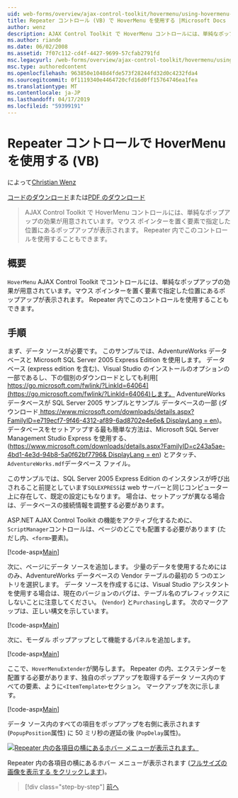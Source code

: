 ```yaml
---
uid: web-forms/overview/ajax-control-toolkit/hovermenu/using-hovermenu-with-a-repeater-control-vb
title: Repeater コントロール (VB) で HoverMenu を使用する |Microsoft Docs
author: wenz
description: AJAX Control Toolkit で HoverMenu コントロールには、単純なポップアップの効果が用意されています。要素の上にマウス ポインターを移動する姿でポップアップが表示されます.
ms.author: riande
ms.date: 06/02/2008
ms.assetid: 7f07c112-cd4f-4427-9699-57cfab2791fd
msc.legacyurl: /web-forms/overview/ajax-control-toolkit/hovermenu/using-hovermenu-with-a-repeater-control-vb
msc.type: authoredcontent
ms.openlocfilehash: 963850e1048d4fde573f28244fd32d0c4232fda4
ms.sourcegitcommit: 0f1119340e4464720cfd16d0ff15764746ea1fea
ms.translationtype: MT
ms.contentlocale: ja-JP
ms.lasthandoff: 04/17/2019
ms.locfileid: "59399191"
---
```

# <a name="using-hovermenu-with-a-repeater-control-vb"></a>Repeater コントロールで HoverMenu を使用する (VB)

によって[Christian Wenz](https://github.com/wenz)

[コードのダウンロード](http://download.microsoft.com/download/b/0/6/b06fe835-5b8f-4c00-aef8-062c19d75b95/HoverMenu1.vb.zip)または[PDF のダウンロード](http://download.microsoft.com/download/b/6/a/b6ae89ee-df69-4c87-9bfb-ad1eb2b23373/hovermenu1VB.pdf)

> AJAX Control Toolkit で HoverMenu コントロールには、単純なポップアップの効果が用意されています。マウス ポインターを置く要素で指定した位置にあるポップアップが表示されます。 Repeater 内でこのコントロールを使用することもできます。


## <a name="overview"></a>概要

`HoverMenu` AJAX Control Toolkit でコントロールには、単純なポップアップの効果が用意されています。マウス ポインターを置く要素で指定した位置にあるポップアップが表示されます。 Repeater 内でこのコントロールを使用することもできます。

## <a name="steps"></a>手順

まず、データ ソースが必要です。 このサンプルでは、AdventureWorks データベースと Microsoft SQL Server 2005 Express Edition を使用します。 データベース (express edition を含む)、Visual Studio のインストールのオプションの一部であるし、下の個別のダウンロードとしても利用[ https://go.microsoft.com/fwlink/?LinkId=64064](https://go.microsoft.com/fwlink/?LinkId=64064)します。 AdventureWorks データベースが SQL Server 2005 サンプルとサンプル データベースの一部 (ダウンロード[ https://www.microsoft.com/downloads/details.aspx?FamilyID=e719ecf7-9f46-4312-af89-6ad8702e4e6e&amp; DisplayLang = en](https://www.microsoft.com/downloads/details.aspx?FamilyID=e719ecf7-9f46-4312-af89-6ad8702e4e6e&amp;DisplayLang=en))。 データベースをセットアップする最も簡単な方法は、Microsoft SQL Server Management Studio Express を使用する、([https://www.microsoft.com/downloads/details.aspx?FamilyID=c243a5ae-4bd1-4e3d-94b8-5a0f62bf7796&amp; DisplayLang = en](https://www.microsoft.com/downloads/details.aspx?FamilyID=c243a5ae-4bd1-4e3d-94b8-5a0f62bf7796&amp;DisplayLang=en)) とアタッチ、`AdventureWorks.mdf`データベース ファイル。

このサンプルでは、SQL Server 2005 Express Edition のインスタンスが呼び出されること前提としています`SQLEXPRESS`は web サーバーと同じコンピューター上に存在して、既定の設定にもなります。 場合は、セットアップが異なる場合は、データベースの接続情報を調整する必要があります。

ASP.NET AJAX Control Toolkit の機能をアクティブ化するために、`ScriptManager`コントロールは、ページのどこでも配置する必要があります (ただし内、`<form>`要素)。

[!code-aspx[Main](using-hovermenu-with-a-repeater-control-vb/samples/sample1.aspx)]

次に、ページにデータ ソースを追加します。 少量のデータを使用するためにはのみ、AdventureWorks データベースの Vendor テーブルの最初の 5 つのエントリを選択します。 データ ソースを作成するには、Visual Studio アシスタントを使用する場合は、現在のバージョンのバグは、テーブル名のプレフィックスにしないことに注意してください。 (`Vendor`) と`Purchasing`します。 次のマークアップは、正しい構文を示しています。

[!code-aspx[Main](using-hovermenu-with-a-repeater-control-vb/samples/sample2.aspx)]

次に、モーダル ポップアップとして機能するパネルを追加します。

[!code-aspx[Main](using-hovermenu-with-a-repeater-control-vb/samples/sample3.aspx)]

ここで、`HoverMenuExtender`が関与します。 Repeater の内、エクステンダーを配置する必要があります、独自のポップアップを取得するデータ ソース内のすべての要素、ように`<ItemTemplate>`セクション。 マークアップを次に示します。

[!code-aspx[Main](using-hovermenu-with-a-repeater-control-vb/samples/sample4.aspx)]

データ ソース内のすべての項目をポップアップを右側に表示されます (`PopupPosition`属性) に 50 ミリ秒の遅延の後 (`PopDelay`属性)。


[![Repeater 内の各項目の横にあるホバー メニューが表示されます。](using-hovermenu-with-a-repeater-control-vb/_static/image2.png)](using-hovermenu-with-a-repeater-control-vb/_static/image1.png)

Repeater 内の各項目の横にあるホバー メニューが表示されます ([フルサイズの画像を表示する をクリックします](using-hovermenu-with-a-repeater-control-vb/_static/image3.png))。

> [!div class="step-by-step"]
> [前へ](using-hovermenu-with-a-repeater-control-cs.md)
